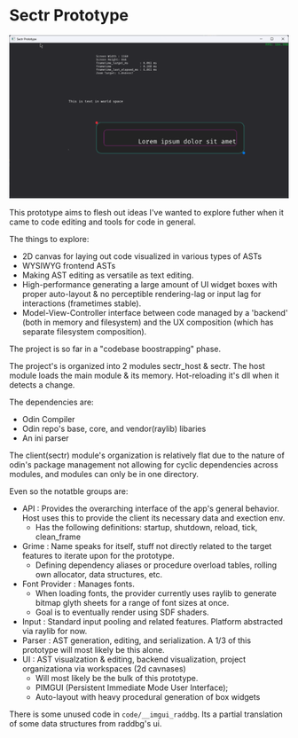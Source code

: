 # Sectr Prototype

![img](docs/assets/sectr_host_2024-03-09_04-30-27.png)

This prototype aims to flesh out ideas I've wanted to explore futher when it came to code editing and tools for code in general.

The things to explore:

* 2D canvas for laying out code visualized in various types of ASTs
* WYSIWYG frontend ASTs
* Making AST editing as versatile as text editing.
* High-performance generating a large amount of UI widget boxes with proper auto-layout & no perceptible rendering-lag or input lag for interactions (frametimes stable).
* Model-View-Controller interface between code managed by a 'backend' (both in memory and filesystem) and the UX composition (which has separate filesystem composition).

The project is so far in a "codebase boostrapping" phase.

The project's is organized into 2 modules sectr_host & sectr.
The host module loads the main module & its memory. Hot-reloading it's dll when it detects a change.

The dependencies are:

* Odin Compiler
* Odin repo's base, core, and vendor(raylib) libaries
* An ini parser

The client(sectr) module's organization is relatively flat due to the nature of odin's package management not allowing for cyclic dependencies across modules, and modules can only be in one directory.

Even so the notatble groups are:

* API : Provides the overarching interface of the app's general behavior. Host uses this to provide the client its necessary data and exection env.
  * Has the following definitions: startup, shutdown, reload, tick, clean_frame
* Grime : Name speaks for itself, stuff not directly related to the target features to iterate upon for the prototype.
  * Defining dependency aliases or procedure overload tables, rolling own allocator, data structures, etc.
* Font Provider : Manages fonts.
  * When loading fonts, the provider currently uses raylib to generate bitmap glyth sheets for a range of font sizes at once.
  * Goal is to eventually render using SDF shaders.
* Input : Standard input pooling and related features. Platform abstracted via raylib for now.
* Parser : AST generation, editing, and serialization. A 1/3 of this prototype will most likely be this alone.
* UI : AST visualzation & editing, backend visualization, project organizationa via workspaces (2d cavnases)
  * Will most likely be the bulk of this prototype.
  * PIMGUI (Persistent Immediate Mode User Interface);
  * Auto-layout with heavy procedural generation of box widgets

There is some unused code in `code/__imgui_raddbg`. Its a partial translation of some data structures from raddbg's ui.
